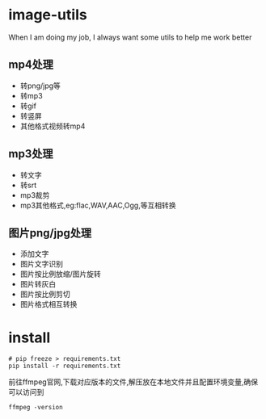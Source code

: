 # image-utils

When I am doing my job, I always want some utils to help me work better

## mp4处理

* 转png/jpg等
* 转mp3
* 转gif
* 转竖屏
* 其他格式视频转mp4

## mp3处理

* 转文字
* 转srt
* mp3裁剪
* mp3其他格式,eg:flac,WAV,AAC,Ogg,等互相转换

## 图片png/jpg处理

* 添加文字
* 图片文字识别
* 图片按比例放缩/图片旋转
* 图片转灰白
* 图片按比例剪切
* 图片格式相互转换

# install
```
# pip freeze > requirements.txt
pip install -r requirements.txt
```
前往ffmpeg官网,下载对应版本的文件,解压放在本地文件并且配置环境变量,确保可以访问到
```
ffmpeg -version
```
